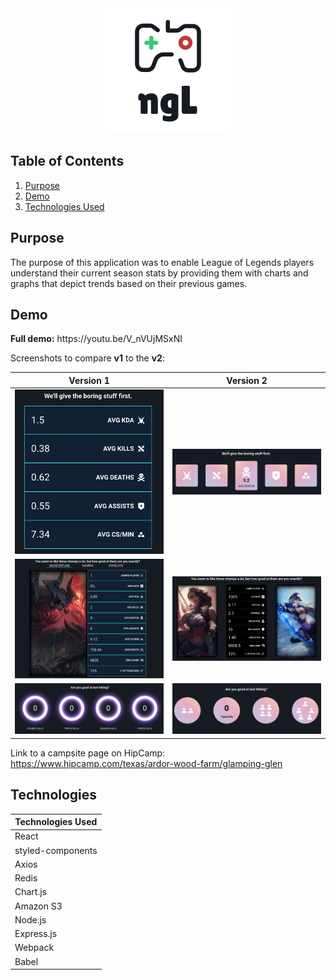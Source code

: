 <div align="center">
  <img alt="Logo" src="./screenshots/logo.png" width="200" />
</div>

## Table of Contents

1. [Purpose](#Purpose)
2. [Demo](#Demo)
3. [Technologies Used](#Technologies)

## Purpose

The purpose of this application was to enable League of Legends players understand their current season stats by providing them with charts and graphs that depict trends based on their previous games.

## Demo

<p float="left"><b>Full demo:</b> https://youtu.be/V_nVUjMSxNI</p>

Screenshots to compare **v1** to the **v2**:

| Version 1 | Version 2 |
|:------:|:-------:|
|![1st](./screenshots/v1-1.png) | ![1st](./screenshots/v2-1.png)
|![1st](./screenshots/v1-2.png) | ![1st](./screenshots/v2-2.png)
|![1st](./screenshots/v1-3.png) | ![1st](./screenshots/v2-3.png)

Link to a campsite page on HipCamp: https://www.hipcamp.com/texas/ardor-wood-farm/glamping-glen

## Technologies

| Technologies Used |
|-------------------|
| React |
| styled-components |
| Axios |
| Redis |
| Chart.js |
| Amazon S3 |
| Node.js |
| Express.js |
| Webpack |
| Babel |